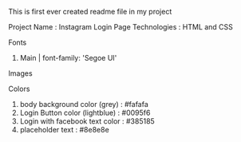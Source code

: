 This is first ever created readme file in my project 

Project Name : Instagram Login Page 
Technologies : HTML and CSS 


Fonts 
1. Main | font-family: 'Segoe UI'

Images

Colors

1. body background color (grey) : #fafafa
2. Login Button color (lightblue) : #0095f6
3. Login with facebook text color : #385185
4. placeholder text : #8e8e8e